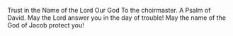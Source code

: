 Trust in the Name of the Lord Our God To the choirmaster. A Psalm of David. May the Lord answer you in the day of trouble! May the name of the God of Jacob protect you!
